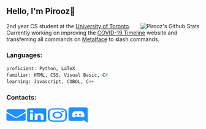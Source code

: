 ## Hello, I'm Pirooz💊

<img align='right' src="https://github-readme-stats.vercel.app/api?username=piroozb&theme=algolia&show_icons=true" alt="Pirooz's Github Stats"></img>

2nd year CS student at the [University of Toronto](https://www.utoronto.ca/).  
Currently working on improving the [COVID-19 Timeline](https://github.com/piroozb/canada-covid-timeline) website and transferring
all commands on [Metalface](https://github.com/piroozb/metalface) to slash commands.

### Languages:
```py
proficient: Python, LaTeX
familiar: HTML, CSS, Visual Basic, C#
learning: Javascript, COBOL, C++
```
### Contacts:
<a href="mailto:piroozsab@gmail.com" target="blank"><img src="logos/envelope.svg" height="40" width="50"/></a>
<a href="https://www.linkedin.com/in/pirooz-barkoosaraei/" target="blank"><img src="logos/linkedin.svg" height="40" width="50"/></a>
<a href="https://www.instagram.com/pillscapsules/" target="blank"><img src="logos/instagram.svg" height="40" width="50"/></a>
<a href="https://discord.com/users/242061580970229761" target="blank"><img src="logos/discord.svg" height="40" width="50"/></a>
